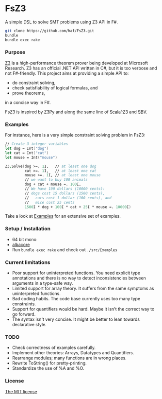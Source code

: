 FsZ3
====

A simple DSL to solve SMT problems using Z3 API in F#.

``` bash
git clone https://github.com/haf/FsZ3.git
bundle
bundle exec rake
```

### Purpose

[Z3](https://github.com/Z3Prover/z3) is a high-performance theorem prover being
developed at Microsoft Research. Z3 has an official .NET API written in C#, but
it is too verbose and not F#-friendly. This project aims at providing a simple
API to:

 - do constraint solving,
 - check satisfiability of logical formulas, and
 - prove theorems,

in a concise way in F#.

FsZ3 is inspired by [Z3Py](http://rise4fun.com/Z3Py) and along the same line of
[Scala^Z3](https://github.com/psuter/ScalaZ3) and
[SBV](https://github.com/LeventErkok/sbv).

### Examples

For instance, here is a very simple constraint solving problem in FsZ3:

```fsharp
// Create 3 integer variables
let dog = Int("dog")
let cat = Int("cat")
let mouse = Int("mouse")

Z3.Solve(dog >=. 1I,   // at least one dog
         cat >=. 1I,   // at least one cat
         mouse >=. 1I, // at least one mouse
         // we want to buy 100 animals
         dog + cat + mouse =. 100I,
         // We have 100 dollars (10000 cents):
         // dogs cost 15 dollars (1500 cents),
         //   cats cost 1 dollar (100 cents), and
         //   mice cost 25 cents
         1500I * dog + 100I * cat + 25I * mouse =. 10000I)
```

Take a look at [Examples](Examples) for an extensive set of examples.

### Setup / Installation

 - 64 bit mono
 - [albacore](https://github.com/albacore/albacore)
 - Run `bundle exec rake` and check out `./src/Examples`

### Current limitations

- Poor support for uninterpreted functions.  You need explicit type annotations
  and there is no way to detect inconsistencies between arguments in a type-safe
  way.
- Limited support for array theory. It suffers from the same symptoms as
  uninterpreted functions.
- Bad coding habits. The code base currently uses too many type constraints.
- Support for quantifiers would be hard. Maybe it isn't the correct way to go
  forward.
- The syntax isn't very concise. It might be better to lean towards declarative
  style.

### TODO

- Check correctness of examples carefully.
- Implement other theories: Arrays, Datatypes and Quantifiers.
- Rearrange modules; many functions are in wrong places.
- Rewrite ToString() for pretty-printing.
- Standardize the use of %A and %O.

### License

[The MIT license](LICENSE.txt)
